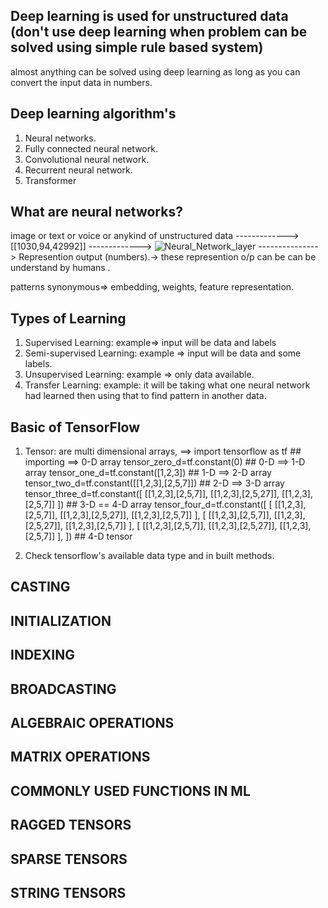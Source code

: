 ## Deep learning is used for unstructured data (don't use deep learning when problem can be solved using simple rule based system)
almost anything can be solved using deep learning as long as you can convert the input data in numbers.
## Deep learning algorithm's
1. Neural networks.
2. Fully connected neural network.
3. Convolutional neural network.
4. Recurrent neural network.
5. Transformer

## What are neural networks?

  image or text or voice or anykind of unstructured data  -------------> [[1030,94,42992]]  ------------->  ![Neural_Network_layer](https://github.com/user-attachments/assets/c25a894a-dc87-4498-8a06-d86a36f7dab1)  ---------------> Represention output (numbers).-> these represention o/p can be can be understand by humans .


patterns synonymous=> embedding, weights, feature representation. 


## Types of Learning
1. Supervised Learning: example=> input will be data and labels
2. Semi-supervised Learning: example => input will be data and some labels.
3. Unsupervised Learning: example => only data available. 
4. Transfer Learning: example: it will be taking what one neural network had learned then using that to find pattern in another data.


## Basic of TensorFlow
1. Tensor: are multi dimensional arrays,
   ==> import tensorflow as tf  ## importing
   ==> 0-D array
   tensor_zero_d=tf.constant(0)  ## 0-D
   ==> 1-D array
   tensor_one_d=tf.constant([1,2,3])  ## 1-D
   ==> 2-D array
   tensor_two_d=tf.constant([[1,2,3],[2,5,7]])  ## 2-D
   ==> 3-D array
   tensor_three_d=tf.constant([
   [[1,2,3],[2,5,7]],
   [[1,2,3],[2,5,27]],
   [[1,2,3],[2,5,7]]
   ])  ## 3-D
   == 4-D array
   tensor_four_d=tf.constant([
   [
   [[1,2,3],[2,5,7]],
   [[1,2,3],[2,5,27]],
   [[1,2,3],[2,5,7]]
   ],
   [
   [[1,2,3],[2,5,7]],
   [[1,2,3],[2,5,27]],
   [[1,2,3],[2,5,7]]
   ],
   [
   [[1,2,3],[2,5,7]],
   [[1,2,3],[2,5,27]],
   [[1,2,3],[2,5,7]]
   ],
   ])  ## 4-D tensor

2. Check tensorflow's available data type and in built methods.

## CASTING
## INITIALIZATION
## INDEXING
## BROADCASTING
## ALGEBRAIC OPERATIONS
## MATRIX OPERATIONS
## COMMONLY USED FUNCTIONS IN ML
## RAGGED TENSORS
## SPARSE TENSORS
## STRING TENSORS



